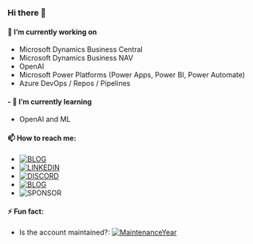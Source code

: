 ### Hi there 👋

#### 🔭 I’m currently working on 
- Microsoft Dynamics Business Central
- Microsoft Dynamics Business NAV
- OpenAI
- Microsoft Power Platforms (Power Apps, Power BI, Power Automate)
- Azure DevOps / Repos / Pipelines

#### - 🌱 I’m currently learning 
- OpenAI and ML

#### 📫 How to reach me: 
- [![BLOG](https://img.shields.io/badge/wordpress-black?style=for-the-badge&logo=wordpress)](https://manishkutar.wordpress.com/)
- [![LINKEDIN](https://img.shields.io/badge/Linkedin-black?style=for-the-badge&logo=linkedin)](https://www.linkedin.com/in/manishkutar/)
- [![DISCORD](https://img.shields.io/discord/866568970235412490?style=for-the-badge)](https://discord.com/channels/866568970235412490)
- [![BLOG](https://img.shields.io/github/followers/ManishKutar?style=social)]()
- ![SPONSOR](https://img.shields.io/github/sponsors/ManishKutar)

#### ⚡ Fun fact: 
- Is the account maintained?: [![MaintenanceYear](https://img.shields.io/maintenance/yes/2024)]()
<!--
**ManishKutar/ManishKutar** is a ✨ _special_ ✨ repository because its `README.md` (this file) appears on your GitHub profile.

Here are some ideas to get you started:

- 🔭 I’m currently working on ...
- 🌱 I’m currently learning ...
- 👯 I’m looking to collaborate on ...
- 🤔 I’m looking for help with ...
- 💬 Ask me about ...
- 📫 How to reach me: ...
- 😄 Pronouns: ...
- ⚡ Fun fact: ...
-->
